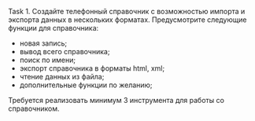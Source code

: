 ﻿Task 1. Создайте телефонный справочник с возможностью
импорта и экспорта данных в нескольких форматах.
Предусмотрите следующие функции для справочника:
- новая запись;
- вывод всего справочника;
- поиск по имени;
- экспорт справочника в форматы html, xml;
- чтение данных из файла;
- дополнительные функции по желанию;


Требуется реализовать минимум 3 инструмента для работы со
справочником.